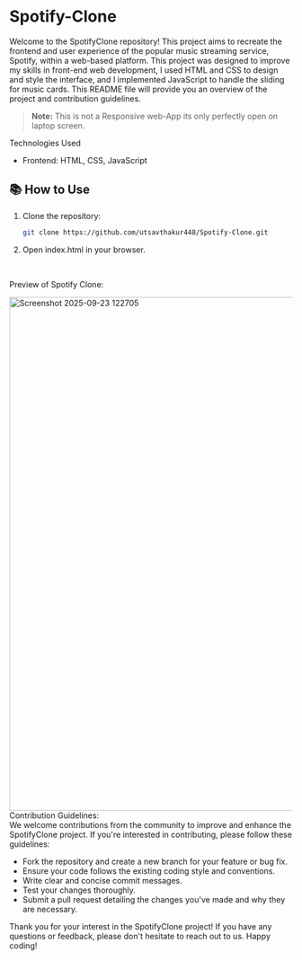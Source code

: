 # Spotify-Clone
Welcome to the SpotifyClone repository! This project aims to recreate the frontend and user experience of the popular music streaming service, Spotify, within a web-based platform. This project was designed to improve my skills in front-end web development, I used HTML and CSS to design and style the interface, and I implemented JavaScript to handle the sliding for music cards. This README file will provide you an overview of the project and contribution guidelines.
  
> **Note:** This is not a Responsive web-App its only perfectly open on laptop screen.

  
Technologies Used
- Frontend: HTML, CSS, JavaScript

## 📚 How to Use
1. Clone the repository:
   ```bash
   git clone https://github.com/utsavthakur448/Spotify-Clone.git
2. Open index.html in your browser.  
  
         
<br />

Preview of Spotify Clone:
  
<img width="1919" height="915" alt="Screenshot 2025-09-23 122705" src="https://github.com/user-attachments/assets/6b26588e-5652-42a6-8b18-ba4786a3f661" />  
  
<br />  
Contribution Guidelines:<br />     
We welcome contributions from the community to improve and enhance the SpotifyClone project. If you're interested in contributing, please follow these guidelines:  
  
- Fork the repository and create a new branch for your feature or bug fix.
- Ensure your code follows the existing coding style and conventions.
- Write clear and concise commit messages.
- Test your changes thoroughly.
- Submit a pull request detailing the changes you've made and why they are necessary.    
  
Thank you for your interest in the SpotifyClone project! If you have any questions or feedback, please don't hesitate to reach out to us. Happy coding!

